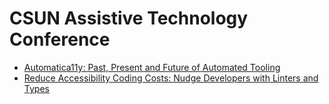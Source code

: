 # CSUN Assistive Technology Conference

* [Automatica11y: Past, Present and Future of Automated Tooling](automatica11y.md)
* [Reduce Accessibility Coding Costs: Nudge Developers with Linters and Types](coding_costs.md)
